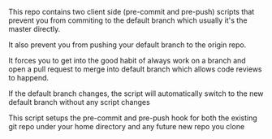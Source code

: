 
This repo contains two client side (pre-commit and pre-push) scripts that prevent you from commiting to the default branch which usually it's the master directly.

It also prevent you from pushing your default branch to the origin repo.

It forces you to get into the good habit of always work on a branch and open a pull request to merge into default branch which allows code reviews to happend.

If the default branch changes, the script will automatically switch to the new default branch without any script changes

This script setups the pre-commit and pre-push hook for both the existing git repo under your home directory and any future new repo you clone
